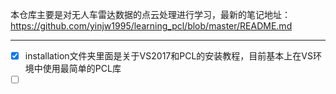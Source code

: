 本仓库主要是对无人车雷达数据的点云处理进行学习，最新的笔记地址：https://github.com/yinjw1995/learning_pcl/blob/master/README.md

---

- [x] installation文件夹里面是关于VS2017和PCL的安装教程，目前基本上在VS环境中使用最简单的PCL库
- [ ] ​